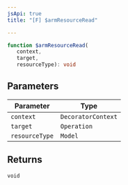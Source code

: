 ```yaml
---
jsApi: true
title: "[F] $armResourceRead"

---
```

```ts
function $armResourceRead(
   context, 
   target, 
   resourceType): void
```

## Parameters

| Parameter | Type |
| ------ | ------ |
| `context` | `DecoratorContext` |
| `target` | `Operation` |
| `resourceType` | `Model` |

## Returns

`void`
